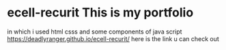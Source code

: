 # ecell-recurit This is my portfolio 
in which i used html csss and some components of java script 
 https://deadlyranger.github.io/ecell-recurit/ here is the link u can check out 
